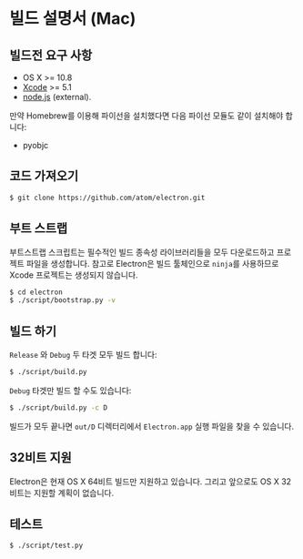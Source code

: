 ﻿# 빌드 설명서 (Mac)

## 빌드전 요구 사항

* OS X >= 10.8
* [Xcode](https://developer.apple.com/technologies/tools/) >= 5.1
* [node.js](http://nodejs.org) (external).

만약 Homebrew를 이용해 파이선을 설치했다면 다음 파이선 모듈도 같이 설치해야 합니다:

* pyobjc

## 코드 가져오기

```bash
$ git clone https://github.com/atom/electron.git
```

## 부트 스트랩

부트스트랩 스크립트는 필수적인 빌드 종속성 라이브러리들을 모두 다운로드하고 프로젝트 파일을 생성합니다.
참고로 Electron은 빌드 툴체인으로 `ninja`를 사용하므로 Xcode 프로젝트는 생성되지 않습니다.

```bash
$ cd electron
$ ./script/bootstrap.py -v
```

## 빌드 하기

`Release` 와 `Debug` 두 타겟 모두 빌드 합니다:

```bash
$ ./script/build.py
```

`Debug` 타겟만 빌드 할 수도 있습니다:

```bash
$ ./script/build.py -c D
```

빌드가 모두 끝나면 `out/D` 디렉터리에서 `Electron.app` 실행 파일을 찾을 수 있습니다.

## 32비트 지원

Electron은 현재 OS X 64비트 빌드만 지원하고 있습니다. 그리고 앞으로도 OS X 32비트는 지원할 계획이 없습니다.

## 테스트

```bash
$ ./script/test.py
```
